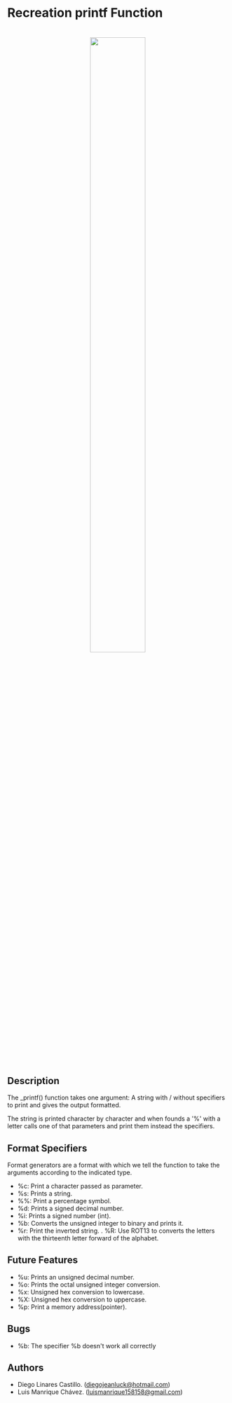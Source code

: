# Recreation printf Function
<h1 align ="center">
<img src="https://assets.website-files.com/6105315644a26f77912a1ada/610540e8b4cd6969794fe673_Holberton_School_logo-04-04.svg" height="60%" width="50%">
</h1>

## Description
The _printf() function takes one argument: A string with / without specifiers to print and gives the output formatted.

The string is printed character by character and when founds a '%' with a letter calls one of that parameters and print them instead the specifiers.

## Format Specifiers

Format generators are a format with which we tell the function to take the arguments ​​according to the indicated type.
- %c: Print a character passed as parameter.
- %s: Prints a string.
- %%: Print a percentage symbol.
- %d: Prints a signed decimal number.
- %i: Prints a signed number (int).
- %b: Converts the unsigned integer to binary and prints it.
- %r: Print the inverted string.
. %R: Use ROT13 to converts the letters with the thirteenth letter forward of the alphabet.

## Future Features
- %u: Prints an unsigned decimal number.
- %o: Prints the octal unsigned integer conversion.
- %x: Unsigned hex conversion to lowercase.
- %X: Unsigned hex conversion to uppercase.
- %p: Print a memory address(pointer).

## Bugs
- %b: The specifier %b doesn't work all correctly

## Authors
- Diego Linares Castillo. (diegojeanluck@hotmail.com)
- Luis Manrique Chávez. (luismanrique158158@gmail.com)


